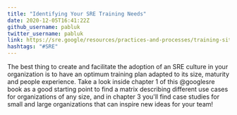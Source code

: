```yaml
---
title: "Identifying Your SRE Training Needs"
date: 2020-12-05T16:41:22Z
github_username: pabluk
twitter_username: pabluk
link: https://sre.google/resources/practices-and-processes/training-site-reliability-engineers/
hashtags: "#SRE"
---
```

The best thing to create and facilitate the adoption of an SRE culture in your organization is to have an optimum training plan adapted to its size, maturity and people experience. Take a look inside chapter 1 of this @googlesre book as a good starting point to find a matrix describing different use cases for organizations of any size, and in chapter 3 you'll find case studies for small and large organizations that can inspire new ideas for your team!

